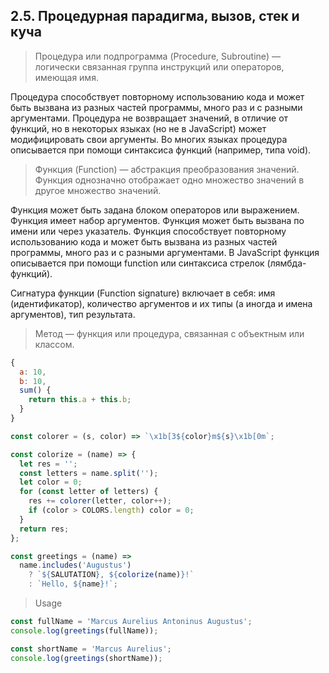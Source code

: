 ## 2.5. Процедурная парадигма, вызов, стек и куча

> Процедура или подпрограмма (Procedure, Subroutine) — логически связанная группа инструкций или операторов, имеющая имя.

Процедура способствует повторному использованию кода и может быть вызвана из разных частей программы, много раз и с разными аргументами. Процедура не возвращает значений, в отличие от функций, но в некоторых языках (но не в JavaScript) может модифицировать свои аргументы. Во многих языках процедура описывается при помощи синтаксиса функций (например, типа void).

> Функция (Function) — абстракция преобразования значений. Функция однозначно отображает одно множество значений в другое множество значений.

Функция может быть задана блоком операторов или выражением. Функция имеет набор аргументов. Функция может быть вызвана по имени или через указатель. Функция способствует повторному использованию кода и может быть вызвана из разных частей программы, много раз и с разными аргументами. В JavaScript функция описывается при помощи function или синтаксиса стрелок (лямбда-функций).

Сигнатура функции (Function signature) включает в себя: имя (идентификатор), количество аргументов и их типы (а иногда и имена аргументов), тип результата.

> Метод — функция или процедура, связанная с объектным или классом.

```js
{
  a: 10,
  b: 10,
  sum() {
    return this.a + this.b;
  }
}
```

```js
const colorer = (s, color) => `\x1b[3${color}m${s}\x1b[0m`;

const colorize = (name) => {
  let res = '';
  const letters = name.split('');
  let color = 0;
  for (const letter of letters) {
    res += colorer(letter, color++);
    if (color > COLORS.length) color = 0;
  }
  return res;
};

const greetings = (name) =>
  name.includes('Augustus')
    ? `${SALUTATION}, ${colorize(name)}!`
    : `Hello, ${name}!`;
```

> Usage

```js
const fullName = 'Marcus Aurelius Antoninus Augustus';
console.log(greetings(fullName));

const shortName = 'Marcus Aurelius';
console.log(greetings(shortName));
```
